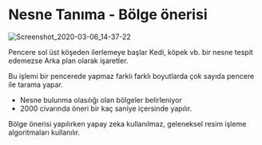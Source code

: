 # Nesne Tanıma - Bölge önerisi

![Screenshot_2020-03-06_14-37-22](https://user-images.githubusercontent.com/54184905/76167234-3fa47880-6176-11ea-8146-fbdbc7fc8b83.png)

Pencere sol üst köşeden ilerlemeye başlar Kedi, köpek vb. bir nesne tespit edemezse Arka plan olarak işaretler.

Bu işlemi bir pencerede yapmaz farklı farklı boyutlarda çok sayıda pencere ile tarama yapar.

* Nesne bulunma olasılığı olan bölgeler belirleniyor
* 2000 civarında öneri bir kaç saniye içersinde yapılır.

Bölge önerisi yapılırken yapay zeka kullanılmaz, geleneksel resim işleme algoritmaları kullanılır.
